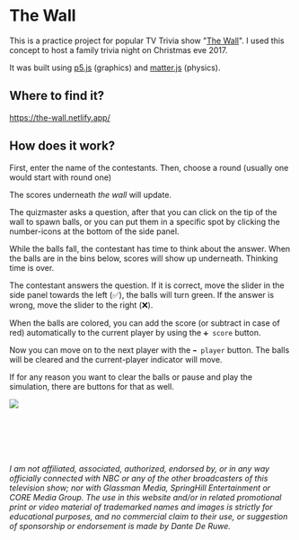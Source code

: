 # The Wall

This is a practice project for popular TV Trivia show "[The Wall](https://www.nbc.com/the-wall)". I used this concept to host a family trivia night on Christmas eve 2017.


It was built using [p5.js](https://github.com/processing/p5.js) (graphics) and [matter.js](https://github.com/liabru/matter-js) (physics).


## Where to find it?
https://the-wall.netlify.app/

## How does it work?
First, enter the name of the contestants.
Then, choose a round (usually one would start with round one)

The scores underneath *the wall* will update. 

The quizmaster asks a question, after that you can click on the tip of the wall to spawn balls, or you can put them in a specific spot by clicking the number-icons at the bottom of the side panel.

While the balls fall, the contestant has time to think about the answer. When the balls are in the bins below, scores will show up underneath. Thinking time is over.

The contestant answers the question. If it is correct, move the slider in the side panel towards the left (✅), the balls will turn green. If the answer is wrong, move the slider to the right (❌).

When the balls are colored, you can add the score (or subtract in case of red) automatically to the current player by using the `➕ score` button.

Now you can move on to the next player with the `➡ player` button. The balls will be cleared and the current-player indicator will move.

If for any reason you want to clear the balls or pause and play the simulation, there are buttons for that as well.

![](https://i.imgur.com/ZUPoFy4.png)




<br><br><br><br><br>
_I am not affiliated, associated, authorized, endorsed by, or in any way officially connected with NBC or any of the other broadcasters of this television show; nor with Glassman Media, SpringHill Entertainment or CORE Media Group. The use in this website and/or in related promotional print or video material of trademarked names and images is strictly for educational purposes, and no commercial claim to their use, or suggestion of sponsorship or endorsement is made by Dante De Ruwe._
